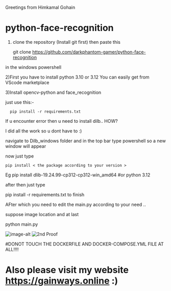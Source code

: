 Greetings from Himkamal Gohain
# python-face-recognition
1) clone the repository (Install git first) then paste this

      git clone https://github.com/darkphantom-gamer/python-face-recognition
   
in the windows powershell 

2)First you have to install python 3.10 or 3.12 You can easily get from VScode marketplace

3)Install opencv-python and face_recognition

just use this:-

      pip install -r requirements.txt

If u encounter error then u need to install dilb.. HOW? 

 I did all the work so u dont have to :)

navigate to Dilb_windows folder and in the top bar type powershell so a new window will appear

now just type 

    pip install < the package according to your version >
Eg
   pip install dlib-19.24.99-cp312-cp312-win_amd64   #or python 3.12

after then just type

  pip install -r requirements.txt to finish 

AFter which you need to edit the main.py according to your need ..

suppose image location
and at last

python main.py

![image-alt]('https://github.com/darkphantom-gamer/python-face-recognition/blob/347f6c040cd6f004c72899f3a45a24202b0eaab0/tesla.png')
![2nd Proof]('https://github.com/darkphantom-gamer/python-face-recognition/blob/main/Xcel.png/img.jpg?raw=true')


#DONOT TOUCH THE DOCKERFILE AND DOCKER-COMPOSE.YML FILE AT ALL!!!!

# Also please visit my website https://gainways.online :)

